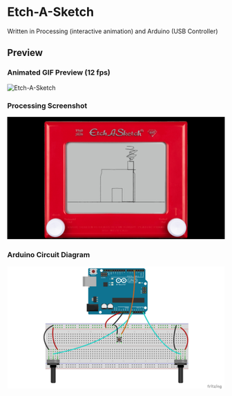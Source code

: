 # Etch-A-Sketch
Written in Processing (interactive animation) and Arduino (USB Controller)

## Preview
### Animated GIF Preview (12 fps)
![Etch-A-Sketch](./img/etch-a-sketch.gif)

### Processing Screenshot
![Processing Sketch Screenshot](./img/etch-a-sketch-screenshot.png)

### Arduino Circuit Diagram
![Arduino Circuit Diagram](./img/etch-a-sketch_bb.png)


